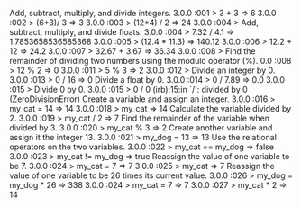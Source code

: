 
Add, subtract, multiply, and divide integers.
    3.0.0 :001 > 3 + 3
    => 6 
    3.0.0 :002 > (6+3)/ 3
    => 3 
    3.0.0 :003 > (12*4) / 2
    => 24 
    3.0.0 :004 > 
Add, subtract, multiply, and divide floats.
    3.0.0 :004 > 7.32 / 4.1
    => 1.7853658536585368 
    3.0.0 :005 > (12.4 * 11.3) 
    => 140.12 
    3.0.0 :006 > 12.2 + 12
    => 24.2 
    3.0.0 :007 > 32.67 + 3.67
    => 36.34 
    3.0.0 :008 > 
Find the remainder of dividing two numbers using the modulo operator (%).
    0.0 :008 > 12 % 2
    => 0 
    3.0.0 :011 > 5 % 3
    => 2 
    3.0.0 :012 > 
Divide an integer by 0.
    3.0.0 :013 > 0 / 16
    => 0 
Divide a float by 0.
    3.0.0 :014 > 0 / 7.89
    => 0.0 
    3.0.0 :015 > 
Divide 0 by 0.
    3.0.0 :015 > 0 / 0
    (irb):15:in `/': divided by 0 (ZeroDivisionError)
Create a variable and assign an integer.
    3.0.0 :016 > my_cat = 14
    => 14 
    3.0.0 :018 > my_cat
    => 14 
Calculate the variable divided by 2.
    3.0.0 :019 > my_cat / 2
    => 7 
Find the remainder of the variable when divided by 3.
    3.0.0 :020 > my_cat % 3
    => 2 
Create another variable and assign it the integer 13.
    3.0.0 :021 > my_dog = 13
    => 13 
Use the relational operators on the two variables.
    3.0.0 :022 > my_cat == my_dog
    => false 
    3.0.0 :023 > my_cat != my_dog
     => true 
Reassign the value of one variable to be 7.
    3.0.0 :024 > my_cat = 7
    => 7 
    3.0.0 :025 > my_cat
    => 7 
Reassign the value of one variable to be 26 times its current value.
    3.0.0 :026 > my_dog = my_dog * 26
     => 338 
     3.0.0 :024 > my_cat = 7
    => 7 
     3.0.0 :027 > my_cat * 2
     => 14 